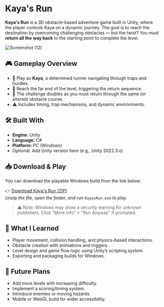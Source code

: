 # Kaya's Run

**Kaya's Run** is a 3D obstacle-based adventure game built in Unity, where the player controls Kaya on a dynamic journey. The goal is to reach the destination by overcoming challenging obstacles — but the twist? You must **return all the way back** to the starting point to complete the level.

![Screenshot (12)](https://github.com/user-attachments/assets/8b8c65b6-99bb-4cd5-a0d8-341889637a9e)


## 🎮 Gameplay Overview

- 🌟 Play as **Kaya**, a determined runner navigating through traps and hurdles.
- 🏃 Reach the far end of the level, triggering the return sequence.
- 🔁 The challenge doubles as you must return through the same (or altered) obstacle course.
- ⚠️ Includes timing, trap mechanisms, and dynamic environments.

## 🛠️ Built With

- **Engine:** Unity
- **Language:** C#
- **Platform:** PC (Windows)
- Optional: Add Unity version here (e.g., Unity 2022.3.x)

## 📥 Download & Play

You can download the playable Windows build from the link below:

👉 [Download Kaya's Run (ZIP)](https://drive.google.com/uc?export=download&id=13XDCSmRAKf6KK54i7DyhHo8bMqW-qgHK)  
_Unzip the file, open the folder, and run `KayasRun.exe` to play._

> ⚠️ Note: Windows may show a security warning for unknown publishers. Click "More Info" > "Run Anyway" if prompted.

## 🧠 What I Learned

- Player movement, collision handling, and physics-based interactions.
- Obstacle creation with animations and triggers.
- Level design and game flow logic using Unity’s scripting system.
- Exporting and packaging builds for Windows.

## 🚀 Future Plans

- Add more levels with increasing difficulty.
- Implement a scoring/timing system.
- Introduce enemies or moving hazards.
- Mobile or WebGL build for wider accessibility.

